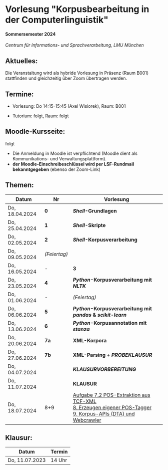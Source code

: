 # Vorlesung "Korpusbearbeitung in der Computerlinguistik"

#### Sommersemester 2024

*Centrum für Informations- und Sprachverarbeitung, LMU München*


## Aktuelles:

Die Veranstaltung wird als hybride Vorlesung in Präsenz (Raum B001) stattfinden und gleichzeitig über Zoom übertragen werden.


## Termine:

- Vorlesung: Do 14:15-15:45 (Axel Wisiorek), Raum: B001

- Tutorium: folgt, Raum: folgt



## Moodle-Kursseite:

folgt


- Die Anmeldung in Moodle ist verpflichtend (Moodle dient als Kommunikations- und Verwaltungsplattform).
- **der Moodle-Einschreibeschlüssel wird per LSF-Rundmail bekanntgegeben** (ebenso der Zoom-Link)




## Themen:

| Datum  | Nr | Vorlesung | 
| ------------- | ------------- | ------------- | 
|  Do, 18.04.2024 |  **0** | ***Shell*-Grundlagen** |
|  Do, 25.04.2024 |   **1** | ***Shell*-Skripte** |
|  Do, 02.05.2024 |  **2** | ***Shell*-Korpusverarbeitung** |
|  Do, 09.05.2024 | *(Feiertag)* |
|  Do, 16.05.2024 |  - | **3** | ***Shell*-Encoding und Textmanipulation mit *sed***  |
|  Do, 23.05.2024 |   **4** | ***Python*-Korpusverarbeitung mit *NLTK*** |
|  Do, 01.06.2024 |  - | *(Feiertag)* |
|  Do, 06.06.2024 | **5** |  ***Python*-Korpusverarbeitung mit *pandas* & *scikit-learn*** |
|  Do, 13.06.2024 | **6** | ***Python*-Korpusannotation mit *stanza*** |
|  Do, 20.06.2024 |  **7a** | **XML-Korpora** |
|  Do, 27.06.2024 |  **7b** |  **XML-Parsing** + ***PROBEKLAUSUR*** |
|  Do, 04.07.2024 |   | ***KLAUSURVORBEREITUNG*** |
|  Do, 11.07.2024 |   | **KLAUSUR** |
|  Do, 18.07.2024 |  8+9 | [Aufgabe 7.2 POS-Extraktion aus TCF-XML](https://github.com/awisiorek/kb22/blob/main/07_xml_corpus/07_aufgaben/07_aufgaben.ipynb)<br>[8. Erzeugen eigener POS-Tagger](https://github.com/awisiorek/kb22/blob/main/08_pos_tagging/08_pos_tagging.ipynb)<br>[9. Korpus-APIs (DTA) und Webcrawler](https://github.com/awisiorek/kb22/blob/main/09_corpus_api/09_api.ipynb) |


## Klausur:

| Datum  | Termin | 
| ------------- | ------------- | 
|  Do, 11.07.2023 |  14 Uhr   | 


